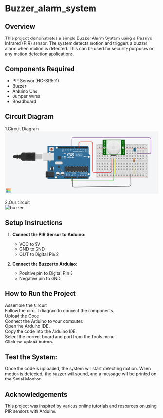 # Buzzer_alarm_system

## Overview
This project demonstrates a simple Buzzer Alarm System using a Passive Infrared (PIR) sensor. The system detects motion and triggers a buzzer alarm when motion is detected. This can be used for security purposes or any motion detection applications.

## Components Required
- PIR Sensor (HC-SR501)
- Buzzer
- Arduino Uno
- Jumper Wires
- Breadboard

## Circuit Diagram
1.Circuit Diagram<br>
![Circuit Diagram](circuit.png)<br>

2.Our circuit<br>
![buzzer](buz.png)

## Setup Instructions
1. **Connect the PIR Sensor to Arduino:**
   - VCC to 5V
   - GND to GND
   - OUT to Digital Pin 2

2. **Connect the Buzzer to Arduino:**
   - Positive pin to Digital Pin 8
   - Negative pin to GND


## How to Run the Project

Assemble the Circuit<br>
Follow the circuit diagram to connect the components.<br>
Upload the Code<br>
Connect the Arduino to your computer.<br>
Open the Arduino IDE.<br>
Copy the code into the Arduino IDE.<br>
Select the correct board and port from the Tools menu.<br>
Click the upload button.<br>

## Test the System:

Once the code is uploaded, the system will start detecting motion.
When motion is detected, the buzzer will sound, and a message will be printed on the Serial Monitor.

## Acknowledgements
This project was inspired by various online tutorials and resources on using PIR sensors with Arduino.
